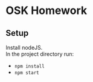 # OSK Homework

## Setup

Install nodeJS.
<br>
In the project directory run:
*  `npm install`
*  `npm start`